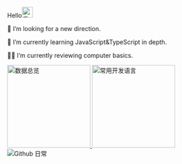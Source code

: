 <p>Hello<img src="https://media.giphy.com/media/hvRJCLFzcasrR4ia7z/giphy.gif" width="25px" alt="手势"></p>
<p>🤔 I’m looking for a new direction.</p>
<p>🌱 I’m currently learning JavaScript&TypeScript in depth.</p>
<p>🚶‍♂️ I’m currently reviewing computer basics.</p>
<a href="https://github.com/hcc960923" target="_blank">
  <img alt="数据总览" src="https://denvercoder1-github-readme-stats.vercel.app/api/?username=hcc960923&show_icons=true&count_private=true&theme=react&hide_border=true&bg_color=1F222E&title_color=F85D7F&icon_color=F8D866" height="192px" />
</a>
<a href="https://github.com/hcc960923" target="_blank">
  <img alt="常用开发语言" src="https://github-readme-stats.vercel.app/api/top-langs/?username=hcc960923&langs_count=8&layout=compact&theme=react&hide_border=true&bg_color=1F222E&title_color=F85D7F&icon_color=F8D866&hide=Jupyter%20Notebook" height="192px" />
</a>
<br>
<img alt="Github 日常" src="https://denvercoder1-activity-graph.herokuapp.com/graph/?username=hcc960923&bg_color=1F222E&color=F8D866&line=F85D7F&point=FFFFFF&hide_border=true"  />
